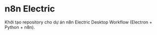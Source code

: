 # n8n Electric

Khởi tạo repository cho dự án n8n Electric Desktop Workflow (Electron + Python + n8n).